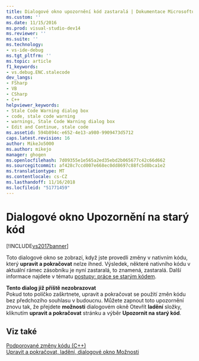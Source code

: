 ```yaml
---
title: Dialogové okno upozornění kód zastaralá | Dokumentace Microsoftu
ms.custom: ''
ms.date: 11/15/2016
ms.prod: visual-studio-dev14
ms.reviewer: ''
ms.suite: ''
ms.technology:
- vs-ide-debug
ms.tgt_pltfrm: ''
ms.topic: article
f1_keywords:
- vs.debug.ENC.stalecode
dev_langs:
- FSharp
- VB
- CSharp
- C++
helpviewer_keywords:
- Stale Code Warning dialog box
- code, stale code warning
- warnings, Stale Code Warning dialog box
- Edit and Continue, stale code
ms.assetid: 594b894c-e652-4e13-a980-9909473d5712
caps.latest.revision: 16
author: MikeJo5000
ms.author: mikejo
manager: ghogen
ms.openlocfilehash: 7d09355e1e565a2ed35ebd2b065677c42c66d662
ms.sourcegitcommit: af428c7ccd007e668ec0dd8697c88fc5d8bca1e2
ms.translationtype: MT
ms.contentlocale: cs-CZ
ms.lasthandoff: 11/16/2018
ms.locfileid: "51771459"
---
```

# <a name="stale-code-warning-dialog-box"></a>Dialogové okno Upozornění na starý kód
[!INCLUDE[vs2017banner](../includes/vs2017banner.md)]

Toto dialogové okno se zobrazí, když jste provedli změny v nativním kódu, který **upravit a pokračovat** nelze ihned. Výsledek, některé nativního kódu v aktuální rámec zásobníku je nyní zastaralá, to znamená, zastaralá. Další informace najdete v tématu [postupy: práce se starým kódem](http://msdn.microsoft.com/en-us/c7536e95-66a6-44a0-995d-3fe5035250b4).  
  
 **Tento dialog již příště nezobrazovat**  
 Pokud toto políčko zaškrtnete, upravit a pokračovat se použití změn kódu bez předchozího souhlasu v budoucnu. Můžete zapnout toto upozornění znovu tak, že přejdete **možnosti** dialogovém okně Otevřít **ladění** složky, kliknutím **upravit a pokračovat** stránku a výběr **Upozornit na starý kód**.  
  
## <a name="see-also"></a>Viz také  
 [Podporované změny kódu (C++)](../debugger/supported-code-changes-cpp.md)   
 [Upravit a pokračovat, ladění, dialogové okno Možnosti](http://msdn.microsoft.com/library/009d225f-ef65-463f-a146-e4c518f86103)




